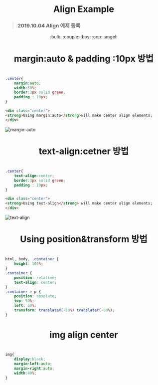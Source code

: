 <h1 align="center">Align Example</h1>

> ### 2019.10.04 Align 예제 등록
<div align="center">:bulb: :couple: :boy: :cop: :angel:</div>

<div align="center"><h1> margin:auto & padding :10px 방법<h1></div>

```css
.center{
    margin:auto;
    width:50%;
    border:3px solid green;
    padding : 10px;
}
```
```html
<div class="center">
<strong>Using margin:auto</strong>will make center align elements;
</div> 
```
![margin-auto](https://user-images.githubusercontent.com/32647144/66220563-35cea300-e708-11e9-92a7-e183d0d087ee.png)

<div align="center"><h1>text-align:cetner 방법<h1></div>

```css
.center{
    text-align:center;
    border:3px solid green;
    padding : 10px;
}
```
```html
<div class="center">
<strong>Using text-align</strong> will make center align elements;
</div> 
```
![text-align](https://user-images.githubusercontent.com/32647144/66220564-35cea300-e708-11e9-8850-da6dea47e261.png)

<div align="center"><h1>Using position&transform 방법<h1></div> 

```css
html, body, .container {
    height: 100%;
}
.container {
    position: relative;
    text-align: center;
}
.container > p {
    position: absolute;
    top: 50%;
    left: 50%;
    transform: translateX(-50%) translateY(-50%);
}
```

<div align="center"><h1>img align center<h1></div> 

```css
img{
    display:block;
    margin-left:auto;
    margin-right:auto;
    width:40%;
}
```